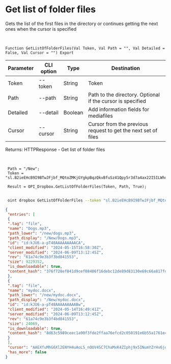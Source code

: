 ﻿---
sidebar_position: 2
---

# Get list of folder files
 Gets the list of the first files in the directory or continues getting the next ones when the cursor is specified


<br/>


`Function GetListOfFolderFiles(Val Token, Val Path = "", Val Detailed = False, Val Cursor = "") Export`

 | Parameter | CLI option | Type | Destination |
 |-|-|-|-|
 | Token | --token | String | Token |
 | Path | --path | String | Path to the directory. Optional if the cursor is specified |
 | Detailed | --detail | Boolean | Add information fields for mediafiles |
 | Cursor | --cursor | String | Cursor from the previous request to get the next set of files |

 
 Returns: HTTPResponse - Get list of folder files

<br/>




```bsl title="Code example"
 Path = "/New";
 Token = "sl.B2ieEHcB9I9BTwJFjbf_MQtoZMKjGYgkpBqzQkvBfuSz41Qpy5r3d7a4ax22I5ILWhd9KLbN5L...";
 
 Result = OPI_Dropbox.GetListOfFolderFiles(Token, Path, True);
```
	


```sh title="CLI command example"
 
 oint dropbox GetListOfFolderFiles --token "sl.B2ieEHcB9I9BTwJFjbf_MQtoZMKjGYgkpBqzQkvBfuSz41Qpy5r3d7a4ax22I5ILWhd9KLbN5L..." --path %path% --detail %detail% --cursor %cursor%

```

```json title="Result"
{
 "entries": [
 {
 ".tag": "file",
 "name": "Dogs.mp3",
 "path_lower": "/new/dogs.mp3",
 "path_display": "/New/Dogs.mp3",
 "id": "id:kJU6-a-pT48AAAAAAAAACA",
 "client_modified": "2024-05-15T16:58:30Z",
 "server_modified": "2024-06-09T13:12:45Z",
 "rev": "61a74c9e3b3f3bd841553",
 "size": 9229352,
 "is_downloadable": true,
 "content_hash": "376f728ef041d9cef08406f16debc12de89d83130e69c66a817fd834d2d82dc2"
 },
 {
 ".tag": "file",
 "name": "mydoc.docx",
 "path_lower": "/new/mydoc.docx",
 "path_display": "/New/mydoc.docx",
 "id": "id:kJU6-a-pT48AAAAAAAAABw",
 "client_modified": "2024-05-14T16:49:41Z",
 "server_modified": "2024-06-09T13:12:45Z",
 "rev": "61a74c9e3b3f4bd841553",
 "size": 24069,
 "is_downloadable": true,
 "content_hash": "8d63c5989ceec1a90f3fde2ffaa76efcd2c050191e6b55a1761e4e352590bd8c"
 }
 ],
 "cursor": "AAEXfuMhG6Xl2ENYH4uAoLS_nOUV4SC7ChaMxK4ZIphj9x5INumYZrHv6jqph4fgkOy6PpFTTaaJ4BTjzVGZnTk7tB5wCCp1Eogn8gCW-Agz-ej4X6ir5p-KX63vBgDV0OZ-boy78oUXMJeOtU9sjEij34BoqBCtWYOFje4PXhEV3KwVySRWzPlXSEq9arMo1AaP8PFuDxx6JTxSGRdcQwnc",
 "has_more": false
}
```
